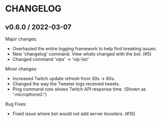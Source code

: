 # CHANGELOG

## v0.6.0 / 2022-03-07

Major changes:
- Overhauled the entire logging framework to help find breaking issues.
- New 'changelog' command. View whats changed with the bot. (#5)
- Changed command 'vips' -> 'vip-list'

Minor changes:
- Increased Twitch update refresh from 30s -> 60s.
- Changed the way the Tweeter logs received tweets.
- Ping command now shows Twitch API response time. (Shown as ':microphone2:')

Bug Fixes:
- Fixed issue where bot would not add server boosters. (#10)
